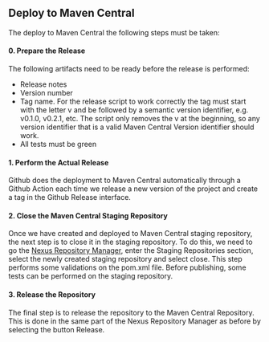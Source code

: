 ## Deploy to Maven Central

The deploy to Maven Central the following steps must be taken:

#### 0. Prepare the Release

The following artifacts need to be ready before the release is performed:

- Release notes
- Version number
- Tag name. For the release script to work correctly the tag must start with the letter v and be followed by a semantic version identifier, e.g. v0.1.0, v0.2.1, etc. The script only removes the v at the beginning, so any version identifier that is a valid Maven Central Version identifier should work.
- All tests must be green

#### 1. Perform the Actual Release

Github does the deployment to Maven Central automatically through a Github Action each time we release a new version of the project and create a tag in the Github Release interface.

#### 2. Close the Maven Central Staging Repository

Once we have created and deployed to Maven Central staging repository, the next step is to close it in the staging repository. To do this, we need to go the [Nexus Repository Manager](https://s01.oss.sonatype.org/#welcome), enter the Staging Repositories section, select the newly created staging repository and select close. This step performs some validations on the pom.xml file. Before publishing, some tests can be performed on the staging repository.

#### 3. Release the Repository

The final step is to release the repository to the Maven Central Repository. This is done in the same part of the Nexus Repository Manager as before by selecting the button Release.